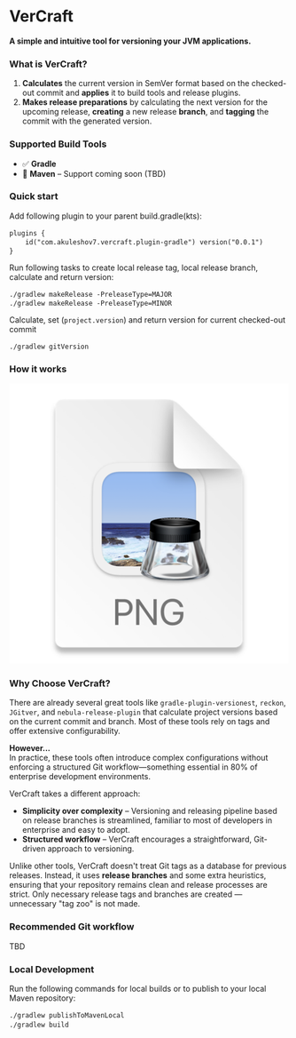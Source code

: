 # VerCraft
**A simple and intuitive tool for versioning your JVM applications.**

### What is VerCraft?
1. **Calculates** the current version in SemVer format based on the checked-out commit and **applies** it to build tools and release plugins.
2. **Makes release preparations** by calculating the next version for the upcoming release, 
**creating** a new release **branch**, and **tagging** the commit with the generated version.

### Supported Build Tools
- ✅ **Gradle**
- 🚧 **Maven** – Support coming soon (TBD)

### Quick start
Add following plugin to your parent build.gradle(kts):
```
plugins {
    id("com.akuleshov7.vercraft.plugin-gradle") version("0.0.1")
}
```

Run following tasks to create local release tag, local release branch, calculate and return version:
```
./gradlew makeRelease -PreleaseType=MAJOR
./gradlew makeRelease -PreleaseType=MINOR
```

Calculate, set (`project.version`) and return version for current checked-out commit
```
./gradlew gitVersion
```

### How it works
![img.png](docs/img.png)

### Why Choose VerCraft?
There are already several great tools like `gradle-plugin-versionest`, `reckon`, `JGitver`, and `nebula-release-plugin` 
that calculate project versions based on the current commit and branch. Most of these tools rely on tags and offer extensive configurability.

**However...**  
In practice, these tools often introduce complex configurations without enforcing 
a structured Git workflow—something essential in 80% of enterprise development environments.

VerCraft takes a different approach:
- **Simplicity over complexity** – Versioning and releasing pipeline based on release branches
is streamlined, familiar to most of developers in enterprise and easy to adopt.
- **Structured workflow** – VerCraft encourages a straightforward, Git-driven approach to versioning.

Unlike other tools, VerCraft doesn't treat Git tags as a database for previous releases. 
Instead, it uses **release branches** and some extra heuristics, ensuring that your repository 
remains clean and release processes are strict. 
Only necessary release tags and branches are created — unnecessary "tag zoo" is not made.

### Recommended Git workflow
TBD

### Local Development
Run the following commands for local builds or to publish to your local Maven repository:
```bash
./gradlew publishToMavenLocal
./gradlew build